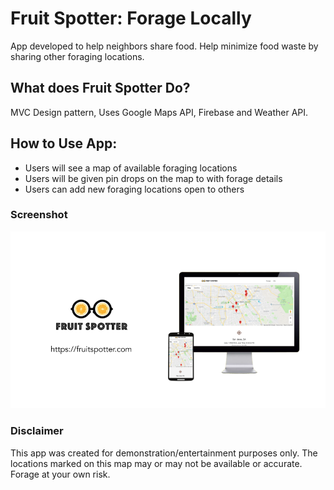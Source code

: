 # Fruit Spotter: Forage Locally

App developed to help neighbors share food. Help minimize food waste by sharing other foraging locations. 

## What does Fruit Spotter Do?

MVC Design pattern, Uses Google Maps API, Firebase and Weather API.

## How to Use App:

* Users will see a map of available foraging locations
* Users will be given pin drops on the map to with forage details
* Users can add new foraging locations open to others

### Screenshot

![FruitSpotter App Screenshot](/fruitspotter_img.png)

### Disclaimer

This app was created for demonstration/entertainment purposes only. The locations marked on this map may or may not be available or accurate. Forage at your own risk.

